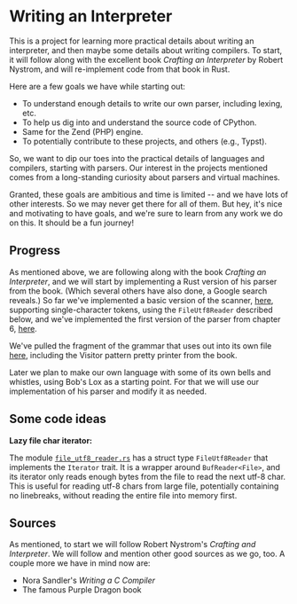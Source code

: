 # Writing an Interpreter

This is a project for learning more practical details about writing an interpreter,
and then maybe some details about writing compilers. To start, it will follow
along with the excellent book *Crafting an Interpreter*
by Robert Nystrom, and will re-implement code from that book in Rust.

Here are a few goals we have while starting out:

+ To understand enough details to write our own parser, including lexing, etc.
+ To help us dig into and understand the source code of CPython.
+ Same for the Zend (PHP) engine.
+ To potentially contribute to these projects, and others (e.g., Typst).

So, we want to dip our toes into the practical details of languages and compilers,
starting with parsers. Our interest in the projects mentioned comes from a long-standing
curiosity about parsers and virtual machines.

Granted, these goals are ambitious and time is limited -- and we have
lots of other interests. So we may never get there for all of them. But
hey, it's nice and motivating to have goals, and we're sure to learn from
any work we do on this. It should be a fun journey!

## Progress

As mentioned above, we are following along with the book *Crafting an Interpreter*,
and we will start by implementing a Rust version of his parser from the book.
(Which several others have also done, a Google search reveals.)
So far we've implemented a basic version of the scanner,
[here](interpreter/src/parser/scanner.rs),
supporting single-character tokens, using the `FileUtf8Reader` described below,
and we've implemented the first version of the parser from chapter 6,
[here](interpreter/src/parser/parser.rs).

We've pulled the fragment of the grammar that uses out into its own file
[here](interpreter/src/parser/grammar.rs), including the Visitor pattern pretty
printer from the book.

Later we plan to make our own language with some of its own bells and
whistles, using Bob's Lox as a starting point. For that we will use our
implementation of his parser and modify it as needed.

## Some code ideas

__Lazy file char iterator:__

The module [`file_utf8_reader.rs`](interpreter/src/parser/file_utf8_reader.rs) has a
struct type `FileUtf8Reader` that implements the `Iterator` trait. It is a
wrapper around `BufReader<File>`, and its iterator only reads enough bytes
from the file to read the next utf-8 char. This is useful for reading utf-8
chars from large file, potentially containing no linebreaks, without reading
the entire file into memory first.

## Sources

As mentioned, to start we will follow Robert Nystrom's *Crafting and Interpreter*.
We will follow and mention other good sources as we go, too. A couple more we have in
mind now are:

+ Nora Sandler's *Writing a C Compiler*
+ The famous Purple Dragon book

